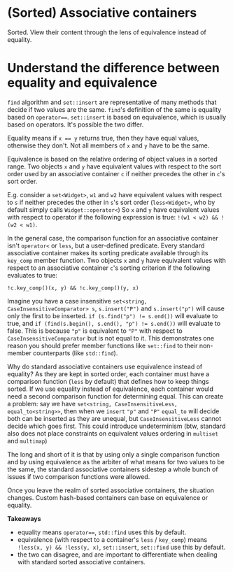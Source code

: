 # (Sorted) Associative containers

Sorted. View their content through the lens of equivalence instead of equality.

# Understand the difference between equality and equivalence

`find` algorithm and `set::insert` are representative of many methods that decide if two values are the same.
`find`'s definition of the same is equality based on `operator==`.
`set::insert` is based on equivalence, which is usually based on operators.
It's possible the two differ.

Equality means if `x == y` returns true, then they have equal values, otherwise they don't.
Not all members of `x` and `y` have to be the same.

Equivalence is based on the relative ordering of object values in a sorted range.
Two objects `x` and `y` have equivalent values with respect to the sort order used by an associative container `c` if neither precedes the other in `c`'s sort order.

E.g. consider a `set<Widget>`, `w1` and `w2` have equivalent values with respect to `s` if neither precedes the other in `s`'s sort order (`less<Widget>`, who by default simply calls `Widget::operator<`)
So `x` and `y` have equivalent values with respect to operator if the following expression is true: `!(w1 < w2) && !(w2 < w1)`.

In the general case, the comparison function for an associative container isn't `operator<` or `less`, but a user-defined predicate.
Every standard associative container makes its sorting predicate available through its `key_comp` member function.
Two objects `x` and `y` have equivalent values with respect to an associative container `c`'s sorting criterion if the following evaluates to true:
```
!c.key_comp()(x, y) && !c.key_comp()(y, x)
```

Imagine you have a case insensitive `set<string, CaseInsensitiveComparator> s`, `s.insert("P")` and `s.insert("p")` will cause only the first to be inserted.
`if (s.find("p") != s.end())` will evaluate to true, and `if (find(s.begin(), s.end(), "p") != s.end())` will evaluate to false.
This is because `"p"` is equivalent to `"P"` with respect to `CaseInsensitiveComparator` but is not equal to it.
This demonstrates one reason you should prefer member functions like `set::find` to their non-member counterparts (like `std::find`).

Why do standard associative containers use equivalence instead of equality?
As they are kept in sorted order, each container must have a comparison function (`less` by default) that defines how to keep things sorted.
If we use equality instead of equivalence, each container would need a second comparison function for determining equal.
This can create a problem: say we have `set<string, CaseInsensitiveLess, equal_to<string>>`, then when we `insert` `"p"` and `"P"` `equal_to` will decide both can be inserted as they are unequal, but `CaseInsensitiveLess` cannot decide which goes first. This could introduce undeterminism (btw, standard also does not place constraints on equivalent values ordering in `multiset` and `multimap`)

The long and short of it is that by using only a single comparison function and by using equivalence as the arbiter of what means for two values to be the same, the standard associative containers sidestep a whole bunch of issues if two comparison functions were allowed.

Once you leave the realm of sorted associative containers, the situation changes.
Custom hash-based containers can base on equivalence or equality.

**Takeaways**
* equality means `operator==`, `std::find` uses this by default.
* equivalence (with respect to a container's `less` / `key_comp`) means `!less(x, y) && !less(y, x)`, `set::insert`, `set::find` use this by default.
* the two can disagree, and are important to differentiate when dealing with standard sorted associative containers.
